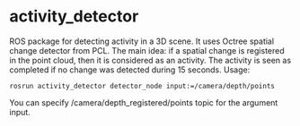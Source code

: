 # activity_detector

ROS package for detecting activity in a 3D scene.
It uses Octree spatial change detector from PCL. The main idea: if a spatial change is registered in the point cloud, then it is considered as an activity. The activity is seen as completed if no change was detected during 15 seconds.
Usage:
```
rosrun activity_detector detector_node input:=/camera/depth/points
```
You can specify /camera/depth_registered/points topic for the argument input.
